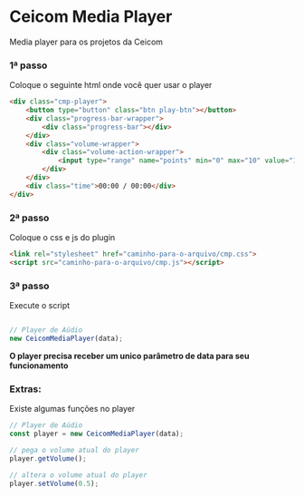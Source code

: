 # Ceicom Media Player
Media player para os projetos da Ceicom

### 1ª passo
Coloque o seguinte html onde você quer usar o player

```html
<div class="cmp-player">
    <button type="button" class="btn play-btn"></button>
    <div class="progress-bar-wrapper">
        <div class="progress-bar"></div>
    </div>
    <div class="volume-wrapper">
        <div class="volume-action-wrapper">
            <input type="range" name="points" min="0" max="10" value="10" orient="vertical" class="volume-input">
        </div>
    </div>
    <div class="time">00:00 / 00:00</div>
</div>
```

### 2ª passo
Coloque o css e js do plugin

```html
<link rel="stylesheet" href="caminho-para-o-arquivo/cmp.css">
<script src="caminho-para-o-arquivo/cmp.js"></script>
```

### 3ª passo
Execute o script

```js

// Player de Aúdio
new CeicomMediaPlayer(data);
```
**O player precisa receber um unico parâmetro de data para seu funcionamento**

### Extras:
Existe algumas funções no player

```js
// Player de Aúdio
const player = new CeicomMediaPlayer(data);

// pega o volume atual do player
player.getVolume();

// altera o volume atual do player
player.setVolume(0.5);
```